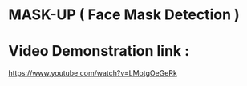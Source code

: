 # MASK-UP ( Face Mask Detection )

# Video Demonstration link : 
https://www.youtube.com/watch?v=LMotgOeGeRk
